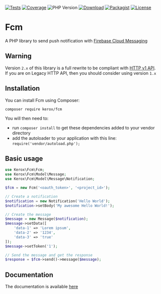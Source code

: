 [![Tests](https://img.shields.io/github/actions/workflow/status/ker0x/fcm/ci.yml?label=tests&style=for-the-badge)](https://github.com/ker0x/fcm/actions/workflows/ci.yml)
[![Coverage](https://img.shields.io/codecov/c/gh/ker0x/fcm?style=for-the-badge)](https://codecov.io/gh/ker0x/fcm/)
![PHP Version](https://img.shields.io/badge/php->=8.2-4f5b93.svg?style=for-the-badge)
[![Download](https://img.shields.io/packagist/dt/kerox/fcm.svg?style=for-the-badge)](https://packagist.org/packages/kerox/fcm)
[![Packagist](https://img.shields.io/packagist/v/kerox/fcm.svg?style=for-the-badge)](https://packagist.org/packages/kerox/fcm)
[![License](https://img.shields.io/github/license/talesfromadev/flowbite-bundle?style=for-the-badge)](https://github.com/ker0x/fcm/blob/main/LICENSE)

# Fcm

A PHP library to send push notification with [Firebase Cloud Messaging](https://firebase.google.com/docs/cloud-messaging/)

## Warning

Version `2.x` of this library is a full rewrite to be compliant with [HTTP v1 API](https://firebase.google.com/docs/reference/fcm/rest/v1/projects.messages). If you are on Legacy HTTP API, then you should consider using version `1.x`

## Installation

You can install Fcm using Composer:

```
composer require kerox/fcm
```

You will then need to:
* run `composer install` to get these dependencies added to your vendor directory
* add the autoloader to your application with this line: `require('vendor/autoload.php');`

## Basic usage

```php
use Kerox\Fcm\Fcm;
use Kerox\Fcm\Model\Message;
use Kerox\Fcm\Model\Message\Notification;

$fcm = new Fcm('<oauth_token>', '<project_id>');

// Create a notification
$notification = new Notification('Hello World');
$notification->setBody('My awesome Hello World!');

// Create the message
$message = new Message($notification);
$message->setData([
    'data-1' => 'Lorem ipsum',
    'data-2' => '1234',
    'data-3' => 'true'
]);
$message->setToken('1');

// Send the message and get the response
$response = $fcm->send()->message($message);
```

## Documentation

The documentation is available [here](https://github.com/ker0x/fcm/wiki)
